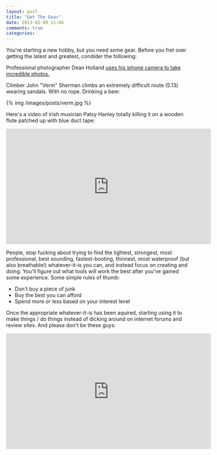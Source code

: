 ```yaml
---
layout: post
title: "Get The Gear"
date: 2013-02-09 11:04
comments: true
categories: 
---
```

You're starting a new hobby, but you need some gear. Before you fret
over getting the latest and greatest, condider the following:

Professional photographer Dean Holland [uses his iphone camera to take incredible photos.](http://connect.dpreview.com/post/2863436371/leaving-my-dslr-at-home-iphone-experiment)

Climber John "Verm" Sherman climbs an extremely difficult route (5.13)
wearing sandals. With no rope. Drinking a beer.

{% img /images/posts/verm.jpg %}

Here's a video of irish musician Patsy Hanley totally killing it on a
wooden flute patched up with blue duct tape:

<iframe width="560" height="315" src="http://www.youtube.com/embed/BjLcfnY8-gY" frameborder="0" allowfullscreen></iframe>

People, stop fucking about trying to find the lightest, strongest,
most professional, best sounding, fastest-booting, thinnest, most
waterproof (but also breathable!) whatever-it-is you can, and instead focus on creating and doing. You'll
figure out what tools will work the best after you've gained some
experience.  Some simple rules of thumb:

- Don't buy a piece of junk
- Buy the best you can afford
- Spend more or less based on your interest level

Once the appropriate whatever-it-is has been aquired, starting using
it to make things / do things instead of dicking around on
internet forums and review sites. And please don't be these guys:

<iframe width="560" height="315" src="http://www.youtube.com/embed/R3SFqV0hMyo" frameborder="0" allowfullscreen></iframe>
